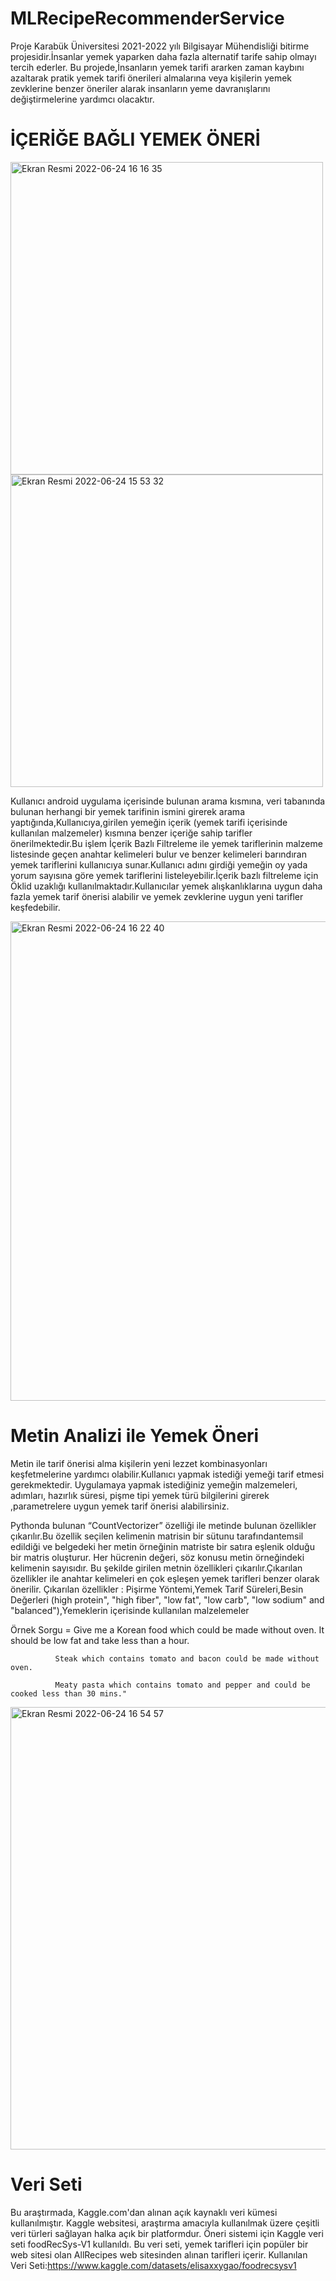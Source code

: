 # MLRecipeRecommenderService

Proje Karabük Üniversitesi 2021-2022 yılı Bilgisayar Mühendisliği bitirme projesidir.İnsanlar yemek yaparken daha fazla alternatif tarife sahip olmayı tercih ederler. Bu projede,İnsanların yemek tarifi ararken zaman kaybını azaltarak pratik yemek tarifi önerileri almalarına veya kişilerin yemek zevklerine benzer öneriler alarak insanların yeme davranışlarını değiştirmelerine yardımcı olacaktır.

# İÇERİĞE BAĞLI YEMEK ÖNERİ 

<img width="500" alt="Ekran Resmi 2022-06-24 16 16 35" src="https://user-images.githubusercontent.com/43795927/175543820-b8ec41f7-4a15-4b2b-ae39-95f8e68886f6.png"><img width="500" alt="Ekran Resmi 2022-06-24 15 53 32" src="https://user-images.githubusercontent.com/43795927/175539953-b817deea-3050-46e6-869b-009350d9af0d.png">

Kullanıcı android uygulama içerisinde bulunan arama kısmına, veri tabanında bulunan herhangi bir yemek tarifinin ismini girerek arama yaptığında,Kullanıcıya,girilen yemeğin içerik (yemek tarifi içerisinde kullanılan malzemeler) kısmına benzer içeriğe sahip tarifler önerilmektedir.Bu işlem İçerik Bazlı Filtreleme ile yemek tariflerinin malzeme listesinde geçen anahtar kelimeleri bulur ve benzer kelimeleri barındıran yemek tariflerini kullanıcıya sunar.Kullanıcı adını girdiği yemeğin oy yada yorum sayısına göre yemek tariflerini listeleyebilir.İçerik bazlı filtreleme için Öklid uzaklığı kullanılmaktadır.Kullanıcılar yemek alışkanlıklarına uygun daha fazla yemek tarif önerisi alabilir ve yemek zevklerine uygun yeni tarifler keşfedebilir.

<img width="767" alt="Ekran Resmi 2022-06-24 16 22 40" src="https://user-images.githubusercontent.com/43795927/175544811-55b92379-08b6-4418-9f37-2e9c615bb6e5.png">




# Metin Analizi ile Yemek Öneri
Metin ile tarif önerisi alma kişilerin yeni lezzet kombinasyonları keşfetmelerine yardımcı olabilir.Kullanıcı yapmak istediği yemeği tarif etmesi gerekmektedir. Uygulamaya yapmak istediğiniz yemeğin malzemeleri, adımları, hazırlık süresi, pişme tipi yemek türü bilgilerini girerek ,parametrelere uygun yemek tarif önerisi alabilirsiniz.

Pythonda bulunan “CountVectorizer” özelliği ile metinde bulunan özellikler çıkarılır.Bu özellik seçilen kelimenin matrisin bir sütunu tarafındantemsil edildiği ve belgedeki her metin örneğinin matriste bir satıra eşlenik olduğu bir matris oluşturur. Her hücrenin değeri, söz konusu metin örneğindeki kelimenin sayısıdır. Bu şekilde girilen metnin özellikleri çıkarılır.Çıkarılan özellikler ile anahtar kelimeleri en çok eşleşen yemek tarifleri benzer olarak önerilir.
Çıkarılan özellikler : Pişirme Yöntemi,Yemek Tarif Süreleri,Besin Değerleri (high protein", "high fiber", "low fat", "low carb", "low sodium" and "balanced"),Yemeklerin içerisinde kullanılan malzelemeler

Örnek Sorgu = Give me a Korean food which could be made without oven. It should be low fat and take less than a hour.                                      

              Steak which contains tomato and bacon could be made without oven.
              
              Meaty pasta which contains tomato and pepper and could be cooked less than 30 mins."
<img width="708" alt="Ekran Resmi 2022-06-24 16 54 57" src="https://user-images.githubusercontent.com/43795927/175550470-363f5121-43d5-4d65-9524-8f8f2fc37dd6.png">

# Veri Seti 

Bu araştırmada, Kaggle.com'dan alınan açık kaynaklı veri kümesi kullanılmıştır. Kaggle websitesi, araştırma amacıyla kullanılmak üzere çeşitli veri türleri sağlayan halka açık bir platformdur. Öneri sistemi için Kaggle veri seti foodRecSys-V1 kullanıldı. Bu veri seti, yemek tarifleri için popüler bir web sitesi olan AllRecipes web sitesinden alınan tarifleri içerir.
Kullanılan Veri Seti:https://www.kaggle.com/datasets/elisaxxygao/foodrecsysv1

